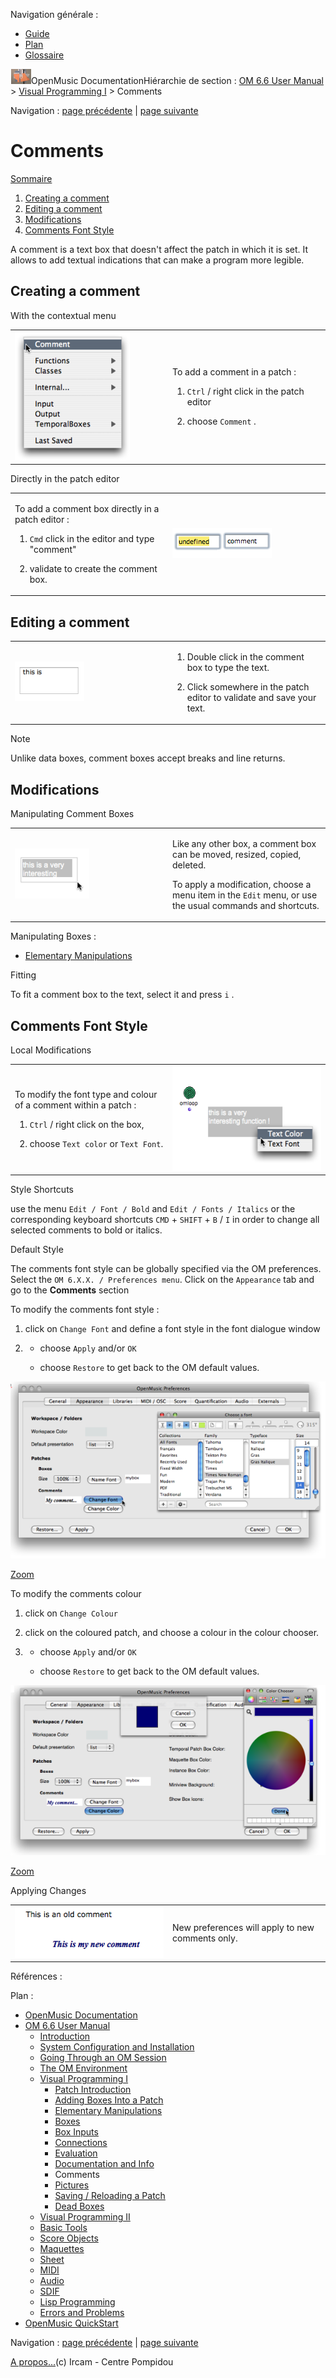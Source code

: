 <div id="tplf" class="tplPage">

<div id="tplh">

<span class="hidden">Navigation générale : </span>

  - [<span>Guide</span>](OM-Documentation.md)
  - [<span>Plan</span>](OM-Documentation_1.md)
  - [<span>Glossaire</span>](OM-Documentation_2.md)

</div>

<div id="tplt">

![empty.gif](../tplRes/page/empty.gif)![logoom1.png](../res/logoom1.png)<span class="tplTi">OpenMusic
Documentation</span><span class="sw_outStack_navRoot"><span class="hidden">Hiérarchie
de section : </span>[<span>OM 6.6 User
Manual</span>](OM-User-Manual.md)<span class="stkSep"> \>
</span>[<span>Visual Programming
I</span>](BasicVisualProgramming.md)<span class="stkSep"> \>
</span><span class="stkSel_yes"><span>Comments</span></span></span>

</div>

<div class="tplNav">

<span class="hidden">Navigation : </span>[<span>page
précédente</span>](DocAndInfo.md "page précédente(Documentation and Info)")<span class="hidden">
| </span>[<span>page
suivante</span>](Pictures.md "page suivante(Pictures)")

</div>

<div id="tplc" class="tplc_out_yes">

<div style="text-align: center;">



</div>

<div class="headCo">

# <span>Comments</span>

<div class="headCo_co">

<div class="secOutFra">

<div class="secOutTi">

[<span>Sommaire </span>](#)

</div>

<div class="secOutUi">

1.  [Creating a comment](#hbN12)
2.  [Editing a comment](#hbNa4)
3.  [Modifications](#hbNfe)
4.  [Comments Font Style](#hbN171)

</div>

</div>

<div>

<div class="infobloc">

<div class="txt">

A comment is a text box that doesn't affect the patch in which it is
set. It allows to add textual indications that can make a program more
legible.

</div>

</div>

<div class="part">

## <span>Creating a comment</span>

<div class="part_co">

<div class="infobloc">

<div class="infobloc_ti">

<span>With the contextual menu</span>

</div>

<div class="txtRes">

<table>
<colgroup>
<col style="width: 50%" />
<col style="width: 50%" />
</colgroup>
<tbody>
<tr class="odd">
<td><div class="caption">
<div class="caption_co">
<img src="../res/comment-menu.png" width="184" height="206" alt="comment-menu.png" />
</div>
</div></td>
<td><div class="dk_txtRes_txt txt">
<p>To add a comment in a patch :</p>
<ol>
<li><p><code class="keyboard_tl">Ctrl</code> / right click in the patch editor</p></li>
<li><p>choose <code class="menuPath_tl">Comment</code> .</p></li>
</ol>
</div></td>
</tr>
</tbody>
</table>

</div>

</div>

<div class="infobloc">

<div class="infobloc_ti">

<span>Directly in the patch editor</span>

</div>

<div class="txtRes">

<table>
<colgroup>
<col style="width: 50%" />
<col style="width: 50%" />
</colgroup>
<tbody>
<tr class="odd">
<td><div class="dk_txtRes_txt txt">
<p>To add a comment box directly in a patch editor :</p>
<ol>
<li><p><code class="keyboard_tl">Cmd</code> click in the editor and type "comment"</p></li>
<li><p>validate to create the comment box.</p></li>
</ol>
</div></td>
<td><div class="caption">
<div class="caption_co">
<img src="../res/make-comment.png" width="159" height="48" alt="make-comment.png" />
</div>
</div></td>
</tr>
</tbody>
</table>

</div>

</div>

</div>

</div>

<div class="part">

## <span>Editing a comment</span>

<div class="part_co">

<div class="infobloc">

<div class="txtRes">

<table>
<colgroup>
<col style="width: 50%" />
<col style="width: 50%" />
</colgroup>
<tbody>
<tr class="odd">
<td><div class="caption">
<div class="caption_co">
<img src="../res/commentedit.png" width="111" height="63" alt="commentedit.png" />
</div>
</div></td>
<td><div class="dk_txtRes_txt txt">
<ol>
<li><p>Double click in the comment box to type the text.</p></li>
<li><p>Click somewhere in the patch editor to validate and save your text.</p></li>
</ol>
</div></td>
</tr>
</tbody>
</table>

</div>

</div>

<div class="bloc note">

<div class="bloc_ti note_ti">

<span>Note</span>

</div>

<div class="txt">

Unlike data boxes, comment boxes accept breaks and line returns.

</div>

</div>

</div>

</div>

<div class="part">

## <span>Modifications</span>

<div class="part_co">

<div class="infobloc">

<div class="infobloc_ti">

<span>Manipulating Comment Boxes</span>

</div>

<div class="txtRes">

<table>
<colgroup>
<col style="width: 50%" />
<col style="width: 50%" />
</colgroup>
<tbody>
<tr class="odd">
<td><div class="caption">
<div class="caption_co">
<img src="../res/resizecomment.png" width="119" height="80" alt="resizecomment.png" />
</div>
</div></td>
<td><div class="dk_txtRes_txt txt">
<p>Like any other box, a comment box can be moved, resized, copied, deleted.</p>
<p>To apply a modification, choose a menu item in the <code class="menuPath_tl">Edit</code> menu, or use the usual commands and shortcuts.</p>
</div></td>
</tr>
</tbody>
</table>

</div>

<div class="linkSet">

<div class="linkSet_ti">

<span>Manipulating Boxes :</span>

</div>

<div class="linkUL">

  - [<span>Elementary Manipulations</span>](ElementaryManips.md)

</div>

</div>

</div>

<div class="infobloc">

<div class="infobloc_ti">

<span>Fitting</span>

</div>

<div class="txt">

To fit a comment box to the text, select it and press `i` .

</div>

</div>

</div>

</div>

<div class="part">

## <span>Comments Font Style</span>

<div class="part_co">

<div class="infobloc">

<div class="infobloc_ti">

<span>Local Modifications</span>

</div>

<div class="txtRes">

<table>
<colgroup>
<col style="width: 50%" />
<col style="width: 50%" />
</colgroup>
<tbody>
<tr class="odd">
<td><div class="dk_txtRes_txt txt">
<p>To modify the font type and colour of a comment within a patch :</p>
<ol>
<li><p><code class="keyboard_tl">Ctrl</code> / right click on the box,</p></li>
<li><p>choose <code class="menuPath_tl">Text color</code> or <code class="menuPath_tl">Text Font</code>.</p></li>
</ol>
</div></td>
<td><div class="caption">
<div class="caption_co">
<img src="../res/zut.png" width="258" height="168" alt="zut.png" />
</div>
</div></td>
</tr>
</tbody>
</table>

</div>

</div>

<div class="bloc complement">

<div class="bloc_ti complement_ti">

<span>Style Shortcuts</span>

</div>

<div class="txt">

use the menu `Edit / Font / Bold` and `Edit / Fonts / Italics` or the
corresponding keyboard shortcuts `CMD` + `SHIFT` + `B` / `I` in order to
change all selected comments to bold or italics.

</div>

</div>

<div class="infobloc">

<div class="infobloc_ti">

<span>Default Style</span>

</div>

<div class="txt">

The comments font style can be globally specified via the OM
preferences. Select the `OM 6.X.X. / Preferences menu`. Click on the
`Appearance` tab and go to the **Comments** section

</div>

<div class="txt">

To modify the comments font style :

1.  click on `Change Font` and define a font style in the font dialogue
    window

2.    - choose `Apply` and/or `OK`
    
      - choose `Restore` to get back to the OM default values.

</div>

<div class="caption">

<div class="caption_co">

<div class="imgzFra" style="position: relative;">

![commentfont\_scr.png](../res/commentfont_scr.png)

</div>

</div>

<div class="caption_ti">

[<span>Zoom</span>](../res/commentfont_scr_1.png "Zoom (nouvelle fenêtre)")

</div>

</div>

<div class="txt">

To modify the comments colour

1.  click on `Change Colour`

2.  click on the coloured patch, and choose a colour in the colour
    chooser.

3.    - choose `Apply` and/or `OK`
    
      - choose `Restore` to get back to the OM default values.

</div>

<div class="caption">

<div class="caption_co">

<div class="imgzFra" style="position: relative;">

![commentstyle\_scr.png](../res/commentstyle_scr.png)

</div>

</div>

<div class="caption_ti">

[<span>Zoom</span>](../res/commentstyle_scr_1.png "Zoom (nouvelle fenêtre)")

</div>

</div>

</div>

<div class="bloc note">

<div class="bloc_ti note_ti">

<span>Applying Changes</span>

</div>

<div class="txtRes">

<table>
<colgroup>
<col style="width: 50%" />
<col style="width: 50%" />
</colgroup>
<tbody>
<tr class="odd">
<td><div class="caption">
<div class="caption_co">
<img src="../res/newcomment.png" width="243" height="82" alt="newcomment.png" />
</div>
</div></td>
<td><div class="dk_txtRes_txt txt">
<p>New preferences will apply to new comments only.</p>
</div></td>
</tr>
</tbody>
</table>

</div>

</div>

</div>

</div>

</div>

</div>

</div>

<span class="hidden">Références : </span>

</div>

<div id="tplo" class="tplo_out_yes">

<div class="tplOTp">

<div class="tplOBm">

<div id="mnuFrm">

<span class="hidden">Plan :</span>

<div id="mnuFrmUp" onmouseout="menuScrollTiTask.fSpeed=0;" onmouseover="if(menuScrollTiTask.fSpeed&gt;=0) {menuScrollTiTask.fSpeed=-2; scTiLib.addTaskNow(menuScrollTiTask);}" onclick="menuScrollTiTask.fSpeed-=2;" style="display: none;">

<span id="mnuFrmUpLeft">[](#)</span><span id="mnuFrmUpCenter"></span><span id="mnuFrmUpRight"></span>

</div>

<div id="mnuScroll">

  - [<span>OpenMusic Documentation</span>](OM-Documentation.md)
  - [<span>OM 6.6 User Manual</span>](OM-User-Manual.md)
      - [<span>Introduction</span>](00-Sommaire.md)
      - [<span>System Configuration and
        Installation</span>](Installation.md)
      - [<span>Going Through an OM Session</span>](Goingthrough.md)
      - [<span>The OM Environment</span>](Environment.md)
      - [<span>Visual Programming I</span>](BasicVisualProgramming.md)
          - [<span>Patch Introduction</span>](ProgrammingIntro.md)
          - [<span>Adding Boxes Into a Patch</span>](AddingBoxes.md)
          - [<span>Elementary Manipulations</span>](ElementaryManips.md)
          - [<span>Boxes</span>](Boxes.md)
          - [<span>Box Inputs</span>](BoxInputs.md)
          - [<span>Connections</span>](Connections.md)
          - [<span>Evaluation</span>](Evaluation.md)
          - [<span>Documentation and Info</span>](DocAndInfo.md)
          - <span id="i4" class="outLeftSel_yes"><span>Comments</span></span>
          - [<span>Pictures</span>](Pictures.md)
          - [<span>Saving / Reloading a Patch</span>](SavingPatch.md)
          - [<span>Dead Boxes</span>](DeadBox.md)
      - [<span>Visual Programming
        II</span>](AdvancedVisualProgramming.md)
      - [<span>Basic Tools</span>](BasicObjects.md)
      - [<span>Score Objects</span>](ScoreObjects.md)
      - [<span>Maquettes</span>](Maquettes.md)
      - [<span>Sheet</span>](Sheet.md)
      - [<span>MIDI</span>](MIDI.md)
      - [<span>Audio</span>](Audio.md)
      - [<span>SDIF</span>](SDIF.md)
      - [<span>Lisp Programming</span>](Lisp.md)
      - [<span>Errors and Problems</span>](errors.md)
  - [<span>OpenMusic QuickStart</span>](QuickStart-Chapters.md)

</div>

<div id="mnuFrmDown" onmouseout="menuScrollTiTask.fSpeed=0;" onmouseover="if(menuScrollTiTask.fSpeed&lt;=0) {menuScrollTiTask.fSpeed=2; scTiLib.addTaskNow(menuScrollTiTask);}" onclick="menuScrollTiTask.fSpeed+=2;" style="display: none;">

<span id="mnuFrmDownLeft">[](#)</span><span id="mnuFrmDownCenter"></span><span id="mnuFrmDownRight"></span>

</div>

</div>

</div>

</div>

</div>

<div class="tplNav">

<span class="hidden">Navigation : </span>[<span>page
précédente</span>](DocAndInfo.md "page précédente(Documentation and Info)")<span class="hidden">
| </span>[<span>page
suivante</span>](Pictures.md "page suivante(Pictures)")

</div>

<div id="tplb">

[<span>A propos...</span>](OM-Documentation_3.md)(c) Ircam - Centre
Pompidou

</div>

</div>
